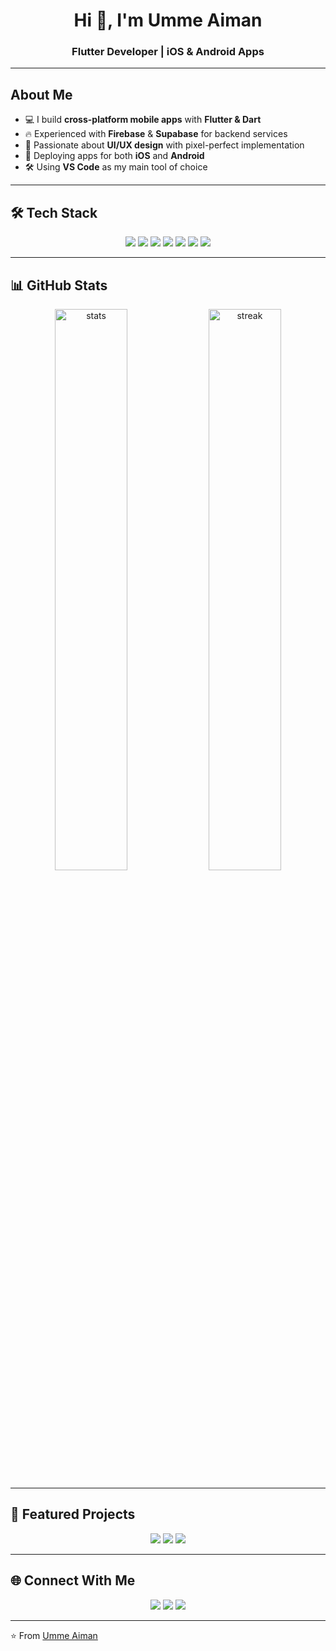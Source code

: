 <h1 align="center">Hi 👋, I'm Umme Aiman</h1>
<h3 align="center">Flutter Developer | iOS & Android Apps</h3>

---

##   About Me
- 💻 I build **cross-platform mobile apps** with **Flutter & Dart**  
- 🔥 Experienced with **Firebase** & **Supabase** for backend services  
- 🎨 Passionate about **UI/UX design** with pixel-perfect implementation  
- 📱 Deploying apps for both **iOS** and **Android**  
- 🛠 Using **VS Code** as my main tool of choice  

---

## 🛠 Tech Stack

<p align="center">
  <img src="https://img.shields.io/badge/Flutter-02569B?style=for-the-badge&logo=flutter&logoColor=white"/>
  <img src="https://img.shields.io/badge/Dart-0175C2?style=for-the-badge&logo=dart&logoColor=white"/>
  <img src="https://img.shields.io/badge/Firebase-FFCA28?style=for-the-badge&logo=firebase&logoColor=black"/>
  <img src="https://img.shields.io/badge/Supabase-3ECF8E?style=for-the-badge&logo=supabase&logoColor=white"/>
  <img src="https://img.shields.io/badge/iOS-000000?style=for-the-badge&logo=apple&logoColor=white"/>
  <img src="https://img.shields.io/badge/Android-3DDC84?style=for-the-badge&logo=android&logoColor=white"/>
  <img src="https://img.shields.io/badge/VS%20Code-007ACC?style=for-the-badge&logo=visualstudiocode&logoColor=white"/>
</p>

---

## 📊 GitHub Stats

<p align="center">
  <img src="https://github-readme-stats.vercel.app/api?username=UmmeAiman1&show_icons=true&theme=tokyonight" alt="stats" width="48%"/>
  <img src="https://github-readme-streak-stats.herokuapp.com/?user=UmmeAiman1&theme=tokyonight" alt="streak" width="48%"/>
</p>

---

## 📱 Featured Projects
<p align="center">
  <img src="https://img.shields.io/badge/ECommerce_App-FF6F00?style=for-the-badge&logo=flutter&logoColor=white"/>
  <img src="https://img.shields.io/badge/Finance_Tracker-1976D2?style=for-the-badge&logo=flutter&logoColor=white"/>
  <img src="https://img.shields.io/badge/Tailor_App-388E3C?style=for-the-badge&logo=flutter&logoColor=white"/>
</p>

---

## 🌐 Connect With Me
<p align="center">
  <a href="mailto:ummeaiman1429@gmail.com"><img src="https://img.shields.io/badge/Email-D14836?style=for-the-badge&logo=gmail&logoColor=white"/></a>
  <a href="https://www.linkedin.com/in/umme-aiman-454aa0277"><img src="https://img.shields.io/badge/LinkedIn-0077B5?style=for-the-badge&logo=linkedin&logoColor=white"/></a>
  <a href="https://github.com/UmmeAiman1"><img src="https://img.shields.io/badge/GitHub-333?style=for-the-badge&logo=github&logoColor=white"/></a>
</p>

---
⭐️ From [Umme Aiman](https://github.com/UmmeAiman1)
